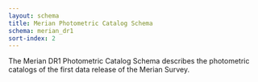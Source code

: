 ```yaml
---
layout: schema
title: Merian Photometric Catalog Schema
schema: merian_dr1
sort-index: 2
---
```

<p>
The Merian DR1 Photometric Catalog Schema describes the photometric catalogs of the first data release of the Merian Survey. 
</p>